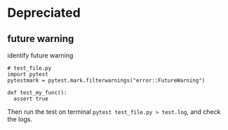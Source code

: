 # Depreciated

## future warning
identify future warning
```
# test_file.py
import pytest
pytestmark = pytest.mark.filterwarnings("error::FutureWarning")

def test_my_func():
  assert true  
```
Then run the test on terminal `pytest test_file.py > test.log`, and check the logs.
